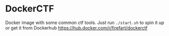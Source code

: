 # DockerCTF

Docker image with some common ctf tools. Just run `./start.sh` to spin it up or get it from Dockerhub https://hub.docker.com/r/firefart/dockerctf
